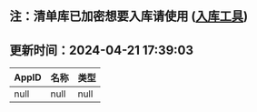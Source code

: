 ## 注：清单库已加密想要入库请使用 ([入库工具](https://github.com/BlankTMing/ManifestAutoUpdate/releases))

## 更新时间：2024-04-21 17:39:03
| AppID | 名称 | 类型  |
| :-------------------- | :----------------------------- | :----------- |
| null | null| null |

